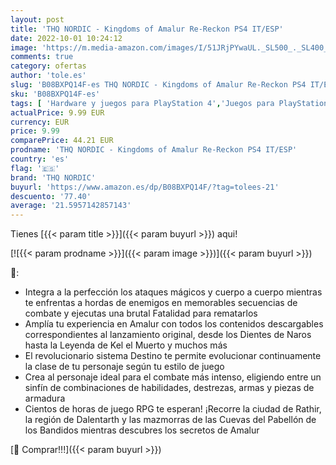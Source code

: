 ```yaml
---
layout: post
title: 'THQ NORDIC - Kingdoms of Amalur Re-Reckon PS4 IT/ESP'
date: 2022-10-01 10:24:12
image: 'https://m.media-amazon.com/images/I/51JRjPYwaUL._SL500_._SL400_.jpg'
comments: true
category: ofertas
author: 'tole.es'
slug: 'B08BXPQ14F-es THQ NORDIC - Kingdoms of Amalur Re-Reckon PS4 IT/ESP'
sku: 'B08BXPQ14F-es'
tags: [ 'Hardware y juegos para PlayStation 4','Juegos para PlayStation 4','Videojuegos','ps4','thq nordic','🇪🇸', ]
actualPrice: 9.99 EUR
currency: EUR
price: 9.99
comparePrice: 44.21 EUR
prodname: 'THQ NORDIC - Kingdoms of Amalur Re-Reckon PS4 IT/ESP'
country: 'es'
flag: '🇪🇸'
brand: 'THQ NORDIC'
buyurl: 'https://www.amazon.es/dp/B08BXPQ14F/?tag=tolees-21'
descuento: '77.40'
average: '21.5957142857143'
---
```


Tienes [{{< param title >}}]({{< param buyurl >}}) aqui!

[![{{< param prodname >}}]({{< param image >}})]({{< param buyurl >}})

🔎:

- Integra a la perfección los ataques mágicos y cuerpo a cuerpo mientras te enfrentas a hordas de enemigos en memorables secuencias de combate y ejecutas una brutal Fatalidad para rematarlos
- Amplía tu experiencia en Amalur con todos los contenidos descargables correspondientes al lanzamiento original, desde los Dientes de Naros hasta la Leyenda de Kel el Muerto y muchos más
- El revolucionario sistema Destino te permite evolucionar continuamente la clase de tu personaje según tu estilo de juego
- Crea al personaje ideal para el combate más intenso, eligiendo entre un sinfín de combinaciones de habilidades, destrezas, armas y piezas de armadura
- Cientos de horas de juego RPG te esperan! ¡Recorre la ciudad de Rathir, la región de Dalentarth y las mazmorras de las Cuevas del Pabellón de los Bandidos mientras descubres los secretos de Amalur

[🛒 Comprar!!!]({{< param buyurl >}})
